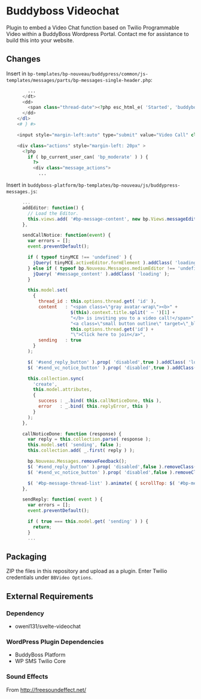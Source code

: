 # Buddyboss Videochat

Plugin to embed a Video Chat function based on Twilio Programmable Video within a BuddyBoss Wordpress Portal. Contact me for assistance to build this into your website.

## Changes

Insert in `bp-templates/bp-nouveau/buddypress/common/js-templates/messages/parts/bp-messages-single-header.php`:

```php
        ...
      </dt>
      <dd>
        <span class="thread-date"><?php esc_html_e( 'Started', 'buddyboss' ); ?> {{data.started_date}}</span>
      </dd>
    </dl>
    <# } #>
```

```php
    <input style="margin-left:auto" type="submit" value="Video Call" class="small" id="send_vc_notice_button"\>
```

```php
    <div class="actions" style="margin-left: 20px" >
      <?php
        if ( bp_current_user_can( 'bp_moderate' ) ) {
          ?>
          <div class="message_actions">
            ...
```


Insert in `buddyboss-platform/bp-templates/bp-nouveau/js/buddypress-messages.js`:

```javascript
      ...
      addEditor: function() {
        // Load the Editor.
        this.views.add( '#bp-message-content', new bp.Views.messageEditor() );
      },
```

```javascript
      sendCallNotice: function(event) {
        var errors = [];
        event.preventDefault();

        if ( typeof tinyMCE !== 'undefined' ) {
          jQuery( tinyMCE.activeEditor.formElement ).addClass( 'loading' );
        } else if ( typeof bp.Nouveau.Messages.mediumEditor !== 'undefined' ) {
          jQuery( '#message_content' ).addClass( 'loading' );
        }

        this.model.set(
          {
            thread_id : this.options.thread.get( 'id' ),
            content   : "<span class=\"gray avatar-wrap\"><b>" + 
                        $(this).context.title.split(' – ')[1] +
                        "</b> is inviting you to a video call!</span>" + 
                        "<a class=\"small button outline\" target=\"_blank\" href=\"/video-chat/?id=" + 
                        this.options.thread.get('id') + 
                        "\">Click here to join</a>",
            sending   : true
          }
        );

        $( '#send_reply_button' ).prop( 'disabled',true ).addClass( 'loading' );
        $( '#send_vc_notice_button' ).prop( 'disabled',true ).addClass( 'loading' );

        this.collection.sync(
          'create',
          this.model.attributes,
          {
            success : _.bind( this.callNoticeDone, this ),
            error   : _.bind( this.replyError, this )
          }
        );
      },

      callNoticeDone: function (response) {
        var reply = this.collection.parse( response );
        this.model.set( 'sending', false );
        this.collection.add( _.first( reply ) );

        bp.Nouveau.Messages.removeFeedback();
        $( '#send_reply_button' ).prop( 'disabled',false ).removeClass( 'loading' );
        $( '#send_vc_notice_button' ).prop( 'disabled',false ).removeClass( 'loading' );

        $( '#bp-message-thread-list' ).animate( { scrollTop: $( '#bp-message-thread-list' ).prop( 'scrollHeight' )}, 0 );
      },
```

```javascript
      sendReply: function( event ) {
        var errors = [];
        event.preventDefault();

        if ( true === this.model.get( 'sending' ) ) {
          return;
        }
        ...
```

## Packaging

ZIP the files in this repository and upload as a plugin. Enter Twilio credentials under `BBVideo Options`.


## External Requirements

### Dependency

- owenl131/svelte-videochat

### WordPress Plugin Dependencies

- BuddyBoss Platform
- WP SMS Twilio Core

### Sound Effects

From http://freesoundeffect.net/
